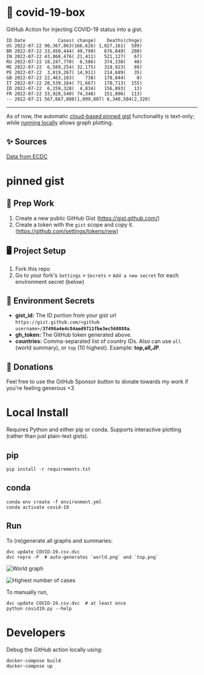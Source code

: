 # 🏥 covid-19-box

GitHub Action for injecting COVID-19 status into a gist.

```
ID Date            Cases( change)    Deaths(chnge)
US 2022-07-22 90,367,063(166,626) 1,027,161(  589)
BR 2022-07-22 33,450,444( 49,799)   676,849(  280)
IN 2022-07-22 43,868,476( 21,411)   521,127(   67)
RU 2022-07-22 18,247,770(  6,586)   374,338(   40)
ME 2022-07-22  6,589,254( 32,175)   319,923(   89)
PE 2022-07-22  3,819,267( 14,911)   214,689(   35)
GB 2022-07-22 22,463,183(    738)   178,844(    0)
IT 2022-07-22 20,539,164( 71,667)   170,713(  155)
ID 2022-07-22  6,159,328(  4,834)   156,893(   13)
FR 2022-07-22 33,928,540( 74,348)   151,806(  113)
-- 2022-07-21 567,667,808(1,099,807) 6,340,504(2,320)
```

---

As of now, the automatic [cloud-based pinned gist](#pinned-gist) functionality is text-only;
while [running locally](#local-install) allows graph plotting.

## ✨ Sources

[Data from ECDC](https://www.ecdc.europa.eu/en/publications-data/download-todays-data-geographic-distribution-covid-19-cases-worldwide)

# pinned gist

## 🎒 Prep Work
1. Create a new public GitHub Gist (https://gist.github.com/)
1. Create a token with the `gist` scope and copy it. (https://github.com/settings/tokens/new)

## 🖥 Project Setup
1. Fork this repo
1. Go to your fork's `Settings` > `Secrets` > `Add a new secret` for each environment secret (below)

## 🤫 Environment Secrets
- **gist_id:** The ID portion from your gist url `https://gist.github.com/<github username>/`**`37496a4e4c84aed9711fbe3ec560888a`**.
- **gh_token:** The GitHub token generated above.
- **countries:** Comma-separated list of country IDs. Also can use `all` (world summary), or `top` (10 highest). Example: **top,all,JP**.

## 💸 Donations

Feel free to use the GitHub Sponsor button to donate towards my work if you're feeling generous <3

# Local Install

Requires Python and either pip or conda. Supports interactive plotting (rather than just plain-text gists).

## pip

```
pip install -r requirements.txt
```

## conda

```
conda env create -f environment.yml
conda activate covid-19
```

## Run

To (re)generate all graphs and summaries:

```
dvc update COVID-19.csv.dvc
dvc repro -P  # auto-generates `world.png` and `top.png`
```

![World graph](world.png)

![Highest number of cases](top.png)

To manually run,

```
dvc update COVID-19.csv.dvc  # at least once
python covid19.py --help
```

# Developers

Debug the GitHub action locally using:

```
docker-compose build
docker-compose up
```

